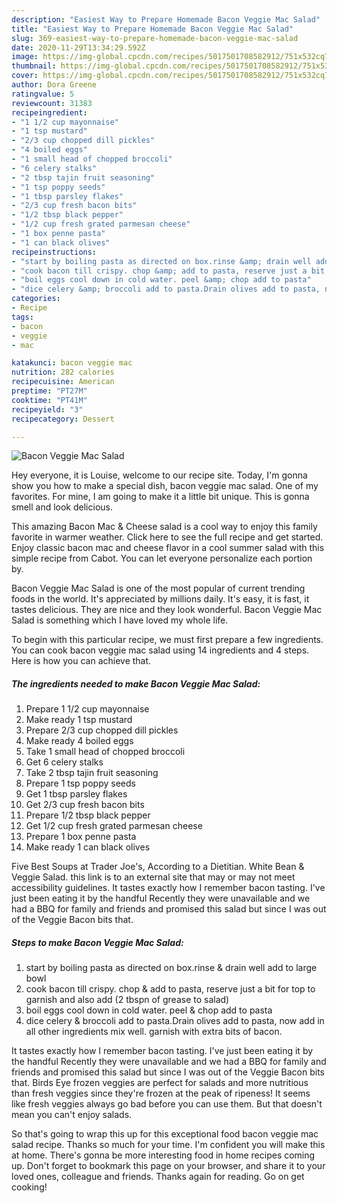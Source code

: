 ```yaml
---
description: "Easiest Way to Prepare Homemade Bacon Veggie Mac Salad"
title: "Easiest Way to Prepare Homemade Bacon Veggie Mac Salad"
slug: 369-easiest-way-to-prepare-homemade-bacon-veggie-mac-salad
date: 2020-11-29T13:34:29.592Z
image: https://img-global.cpcdn.com/recipes/5017501708582912/751x532cq70/bacon-veggie-mac-salad-recipe-main-photo.jpg
thumbnail: https://img-global.cpcdn.com/recipes/5017501708582912/751x532cq70/bacon-veggie-mac-salad-recipe-main-photo.jpg
cover: https://img-global.cpcdn.com/recipes/5017501708582912/751x532cq70/bacon-veggie-mac-salad-recipe-main-photo.jpg
author: Dora Greene
ratingvalue: 5
reviewcount: 31383
recipeingredient:
- "1 1/2 cup mayonnaise"
- "1 tsp mustard"
- "2/3 cup chopped dill pickles"
- "4 boiled eggs"
- "1 small head of chopped broccoli"
- "6 celery stalks"
- "2 tbsp tajin fruit seasoning"
- "1 tsp poppy seeds"
- "1 tbsp parsley flakes"
- "2/3 cup fresh bacon bits"
- "1/2 tbsp black pepper"
- "1/2 cup fresh grated parmesan cheese"
- "1 box penne pasta"
- "1 can black olives"
recipeinstructions:
- "start by boiling pasta as directed on box.rinse &amp; drain well add to large bowl"
- "cook bacon till crispy. chop &amp; add to pasta, reserve just a bit for top to garnish and also add (2 tbspn of grease to salad)"
- "boil eggs cool down in cold water. peel &amp; chop add to pasta"
- "dice celery &amp; broccoli add to pasta.Drain olives add to pasta, now add in all other ingredients mix well. garnish with extra bits of bacon."
categories:
- Recipe
tags:
- bacon
- veggie
- mac

katakunci: bacon veggie mac 
nutrition: 282 calories
recipecuisine: American
preptime: "PT27M"
cooktime: "PT41M"
recipeyield: "3"
recipecategory: Dessert

---
```



![Bacon Veggie Mac Salad](https://img-global.cpcdn.com/recipes/5017501708582912/751x532cq70/bacon-veggie-mac-salad-recipe-main-photo.jpg)

Hey everyone, it is Louise, welcome to our recipe site. Today, I'm gonna show you how to make a special dish, bacon veggie mac salad. One of my favorites. For mine, I am going to make it a little bit unique. This is gonna smell and look delicious.

This amazing Bacon Mac &amp; Cheese salad is a cool way to enjoy this family favorite in warmer weather. Click here to see the full recipe and get started. Enjoy classic bacon mac and cheese flavor in a cool summer salad with this simple recipe from Cabot. You can let everyone personalize each portion by.

Bacon Veggie Mac Salad is one of the most popular of current trending foods in the world. It's appreciated by millions daily. It's easy, it is fast, it tastes delicious. They are nice and they look wonderful. Bacon Veggie Mac Salad is something which I have loved my whole life.


To begin with this particular recipe, we must first prepare a few ingredients. You can cook bacon veggie mac salad using 14 ingredients and 4 steps. Here is how you can achieve that.

<!--inarticleads1-->

##### The ingredients needed to make Bacon Veggie Mac Salad:

1. Prepare 1 1/2 cup mayonnaise
1. Make ready 1 tsp mustard
1. Prepare 2/3 cup chopped dill pickles
1. Make ready 4 boiled eggs
1. Take 1 small head of chopped broccoli
1. Get 6 celery stalks
1. Take 2 tbsp tajin fruit seasoning
1. Prepare 1 tsp poppy seeds
1. Get 1 tbsp parsley flakes
1. Get 2/3 cup fresh bacon bits
1. Prepare 1/2 tbsp black pepper
1. Get 1/2 cup fresh grated parmesan cheese
1. Prepare 1 box penne pasta
1. Make ready 1 can black olives


Five Best Soups at Trader Joe&#39;s, According to a Dietitian. White Bean &amp; Veggie Salad. this link is to an external site that may or may not meet accessibility guidelines. It tastes exactly how I remember bacon tasting. I&#39;ve just been eating it by the handful Recently they were unavailable and we had a BBQ for family and friends and promised this salad but since I was out of the Veggie Bacon bits that. 

<!--inarticleads2-->

##### Steps to make Bacon Veggie Mac Salad:

1. start by boiling pasta as directed on box.rinse &amp; drain well add to large bowl
1. cook bacon till crispy. chop &amp; add to pasta, reserve just a bit for top to garnish and also add (2 tbspn of grease to salad)
1. boil eggs cool down in cold water. peel &amp; chop add to pasta
1. dice celery &amp; broccoli add to pasta.Drain olives add to pasta, now add in all other ingredients mix well. garnish with extra bits of bacon.


It tastes exactly how I remember bacon tasting. I&#39;ve just been eating it by the handful Recently they were unavailable and we had a BBQ for family and friends and promised this salad but since I was out of the Veggie Bacon bits that. Birds Eye frozen veggies are perfect for salads and more nutritious than fresh veggies since they&#39;re frozen at the peak of ripeness! It seems like fresh veggies always go bad before you can use them. But that doesn&#39;t mean you can&#39;t enjoy salads. 

So that's going to wrap this up for this exceptional food bacon veggie mac salad recipe. Thanks so much for your time. I'm confident you will make this at home. There's gonna be more interesting food in home recipes coming up. Don't forget to bookmark this page on your browser, and share it to your loved ones, colleague and friends. Thanks again for reading. Go on get cooking!
